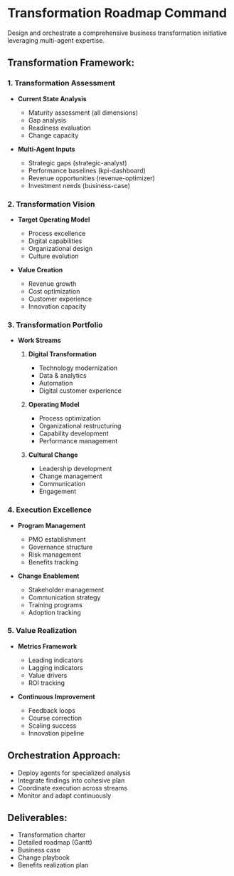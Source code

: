 # Transformation Roadmap Command

Design and orchestrate a comprehensive business transformation initiative leveraging multi-agent expertise.

## Transformation Framework:

### 1. Transformation Assessment
- **Current State Analysis**
  - Maturity assessment (all dimensions)
  - Gap analysis
  - Readiness evaluation
  - Change capacity
  
- **Multi-Agent Inputs**
  - Strategic gaps (strategic-analyst)
  - Performance baselines (kpi-dashboard)
  - Revenue opportunities (revenue-optimizer)
  - Investment needs (business-case)

### 2. Transformation Vision
- **Target Operating Model**
  - Process excellence
  - Digital capabilities
  - Organizational design
  - Culture evolution
  
- **Value Creation**
  - Revenue growth
  - Cost optimization
  - Customer experience
  - Innovation capacity

### 3. Transformation Portfolio
- **Work Streams**
  1. **Digital Transformation**
     - Technology modernization
     - Data & analytics
     - Automation
     - Digital customer experience
  
  2. **Operating Model**
     - Process optimization
     - Organizational restructuring
     - Capability development
     - Performance management
  
  3. **Cultural Change**
     - Leadership development
     - Change management
     - Communication
     - Engagement

### 4. Execution Excellence
- **Program Management**
  - PMO establishment
  - Governance structure
  - Risk management
  - Benefits tracking
  
- **Change Enablement**
  - Stakeholder management
  - Communication strategy
  - Training programs
  - Adoption tracking

### 5. Value Realization
- **Metrics Framework**
  - Leading indicators
  - Lagging indicators
  - Value drivers
  - ROI tracking
  
- **Continuous Improvement**
  - Feedback loops
  - Course correction
  - Scaling success
  - Innovation pipeline

## Orchestration Approach:
- Deploy agents for specialized analysis
- Integrate findings into cohesive plan
- Coordinate execution across streams
- Monitor and adapt continuously

## Deliverables:
- Transformation charter
- Detailed roadmap (Gantt)
- Business case
- Change playbook
- Benefits realization plan